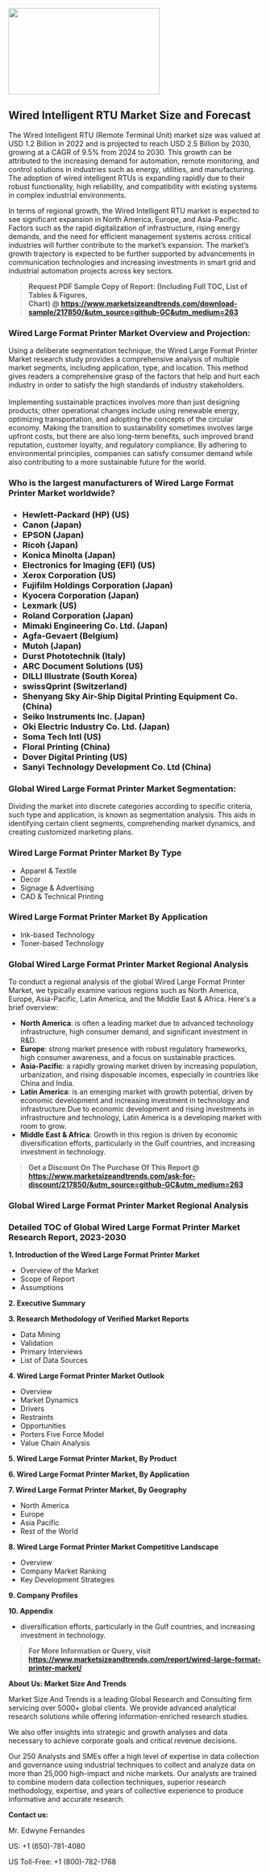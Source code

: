 <p><img class="alignnone size-medium wp-image-20088" src="https://ffe5etoiles.com/wp-content/uploads/2024/12/MST1-300x171.png" alt="" width="300" height="171" /></p><h2>Wired Intelligent RTU Market Size and Forecast</h2><p>The Wired Intelligent RTU (Remote Terminal Unit) market size was valued at USD 1.2 Billion in 2022 and is projected to reach USD 2.5 Billion by 2030, growing at a CAGR of 9.5% from 2024 to 2030. This growth can be attributed to the increasing demand for automation, remote monitoring, and control solutions in industries such as energy, utilities, and manufacturing. The adoption of wired intelligent RTUs is expanding rapidly due to their robust functionality, high reliability, and compatibility with existing systems in complex industrial environments.</p><p>In terms of regional growth, the Wired Intelligent RTU market is expected to see significant expansion in North America, Europe, and Asia-Pacific. Factors such as the rapid digitalization of infrastructure, rising energy demands, and the need for efficient management systems across critical industries will further contribute to the market’s expansion. The market’s growth trajectory is expected to be further supported by advancements in communication technologies and increasing investments in smart grid and industrial automation projects across key sectors.</p></p><blockquote id="" class=""><strong>Request PDF Sample Copy of Report: (Including Full TOC, List of Tables &amp; Figures, Chart)&nbsp;@&nbsp;<strong><a href="https://www.marketsizeandtrends.com/download-sample/217850/&utm_source=github-GC&utm_medium=263" target="_blank">https://www.marketsizeandtrends.com/download-sample/217850/&utm_source=github-GC&utm_medium=263</a></strong></strong></blockquote><h3 id="" class="">Wired Large Format Printer Market&nbsp;Overview and Projection:</h3><p id="" class="">Using a deliberate segmentation technique, the Wired Large Format Printer Market research study provides a comprehensive analysis of multiple market segments, including application, type, and location. This method gives readers a comprehensive grasp of the factors that help and hurt each industry in order to satisfy the high standards of industry stakeholders. <br /> <br />Implementing sustainable practices involves more than just designing products; other operational changes include using renewable energy, optimizing transportation, and adopting the concepts of the circular economy. Making the transition to sustainability sometimes involves large upfront costs, but there are also long-term benefits, such improved brand reputation, customer loyalty, and regulatory compliance. By adhering to environmental principles, companies can satisfy consumer demand while also contributing to a more sustainable future for the world.</p><h3 id="" class="">Who is the largest manufacturers of&nbsp;Wired Large Format Printer Market worldwide?</h3><h3 class=""><p><ul><li>Hewlett-Packard (HP) (US) </li><li> Canon (Japan) </li><li> EPSON (Japan) </li><li> Ricoh (Japan) </li><li> Konica Minolta (Japan) </li><li> Electronics for Imaging (EFI) (US) </li><li> Xerox Corporation (US) </li><li> Fujifilm Holdings Corporation (Japan) </li><li> Kyocera Corporation (Japan) </li><li> Lexmark (US) </li><li> Roland Corporation (Japan) </li><li> Mimaki Engineering Co. Ltd. (Japan) </li><li> Agfa-Gevaert (Belgium) </li><li> Mutoh (Japan) </li><li> Durst Phototechnik (Italy) </li><li> ARC Document Solutions (US) </li><li> DILLI Illustrate (South Korea) </li><li> swissQprint (Switzerland) </li><li> Shenyang Sky Air-Ship Digital Printing Equipment Co. (China) </li><li> Seiko Instruments Inc. (Japan) </li><li> Oki Electric Industry Co. Ltd. (Japan) </li><li> Soma Tech Intl (US) </li><li> Floral Printing (China) </li><li> Dover Digital Printing (US) </li><li> Sanyi Technology Development Co. Ltd (China)</li></ul></p></h3><h3 id="" class="">Global&nbsp;Wired Large Format Printer Market Segmentation:</h3><p id="" class="">Dividing the market into discrete categories according to specific criteria, such type and application, is known as segmentation analysis. This aids in identifying certain client segments, comprehending market dynamics, and creating customized marketing plans.</p><h3 id="" class="">Wired Large Format Printer Market&nbsp;By Type</h3><p><p><ul><li>Apparel & Textile</li><li> Decor</li><li> Signage & Advertising</li><li> CAD & Technical Printing</p></li></ul></p></p><h3 id="" class="">Wired Large Format Printer Market&nbsp;By Application</h3><p class=""><p><ul><li>Ink-based Technology</li><li> Toner-based Technology</li></ul></p></p><h3 id="" class="">Global Wired Large Format Printer Market Regional Analysis</h3><p id="" class="">To conduct a regional analysis of the global Wired Large Format Printer Market, we typically examine various regions such as North America, Europe, Asia-Pacific, Latin America, and the Middle East &amp; Africa. Here's a brief overview:</p><ul><li><strong>North America</strong>: is often a leading market due to advanced technology infrastructure, high consumer demand, and significant investment in R&amp;D.</li><li><strong>Europe</strong>: strong market presence with robust regulatory frameworks, high consumer awareness, and a focus on sustainable practices.</li><li><strong>Asia-Pacific</strong>: a rapidly growing market driven by increasing population, urbanization, and rising disposable incomes, especially in countries like China and India.</li><li><strong>Latin America</strong>: is an emerging market with growth potential, driven by economic development and increasing investment in technology and infrastructure.Due to economic development and rising investments in infrastructure and technology, Latin America is a developing market with room to grow.</li><li><strong>Middle East &amp; Africa</strong>: Growth in this region is driven by economic diversification efforts, particularly in the Gulf countries, and increasing investment in technology.</li></ul><blockquote id="" class=""><strong>Get a Discount On The Purchase Of This Report @ <strong><a href="https://www.marketsizeandtrends.com/ask-for-discount/217850/&utm_source=github-GC&utm_medium=263" target="_blank">https://www.marketsizeandtrends.com/ask-for-discount/217850/&utm_source=github-GC&utm_medium=263</a></strong></strong></blockquote><h3 id="" class="">Global Wired Large Format Printer Market Regional Analysis</h3><h3 id="" class="">Detailed TOC of Global Wired Large Format Printer Market Research Report, 2023-2030</h3><p id="" class=""><strong>1. Introduction of the Wired Large Format Printer Market</strong></p><ul><li>Overview of the Market</li><li>Scope of Report</li><li>Assumptions</li></ul><p id="" class=""><strong>2. Executive Summary</strong></p><p id="" class=""><strong>3. Research Methodology of Verified Market Reports</strong></p><ul><li>Data Mining</li><li>Validation</li><li>Primary Interviews</li><li>List of Data Sources</li></ul><p id="" class=""><strong>4. Wired Large Format Printer Market Outlook</strong></p><ul><li>Overview</li><li>Market Dynamics</li><li>Drivers</li><li>Restraints</li><li>Opportunities</li><li>Porters Five Force Model</li><li>Value Chain Analysis</li></ul><p id="" class=""><strong>5. Wired Large Format Printer Market, By Product</strong></p><p id="" class=""><strong>6. Wired Large Format Printer Market, By Application</strong></p><p id="" class=""><strong>7. Wired Large Format Printer Market, By Geography</strong></p><ul><li>North America</li><li>Europe</li><li>Asia Pacific</li><li>Rest of the World</li></ul><p id="" class=""><strong>8. Wired Large Format Printer Market Competitive Landscape</strong></p><ul><li>Overview</li><li>Company Market Ranking</li><li>Key Development Strategies</li></ul><p id="" class=""><strong>9. Company Profiles</strong></p><p id="" class=""><strong>10. Appendix</strong></p><ul><li>diversification efforts, particularly in the Gulf countries, and increasing investment in technology.</li></ul><blockquote id="" class=""><strong>For More Information or Query, visit <strong><strong><a href="https://www.marketsizeandtrends.com/report/wired-large-format-printer-market/" target="_blank">https://www.marketsizeandtrends.com/report/wired-large-format-printer-market/</a></strong></strong></strong></blockquote><p id="" class=""><strong>About Us: Market Size And Trends</strong></p><p id="" class="">Market Size And Trends is a leading Global Research and Consulting firm servicing over 5000+ global clients. We provide advanced analytical research solutions while offering information-enriched research studies.</p><p id="" class="">We also offer insights into strategic and growth analyses and data necessary to achieve corporate goals and critical revenue decisions.</p><p id="" class="">Our 250 Analysts and SMEs offer a high level of expertise in data collection and governance using industrial techniques to collect and analyze data on more than 25,000 high-impact and niche markets. Our analysts are trained to combine modern data collection techniques, superior research methodology, expertise, and years of collective experience to produce informative and accurate research.</p><p id="" class=""><strong>Contact us:</strong></p><p id="" class="">Mr. Edwyne Fernandes</p><p id="" class="">US: +1 (650)-781-4080</p><p id="" class="">US Toll-Free: +1 (800)-782-1768</p>
